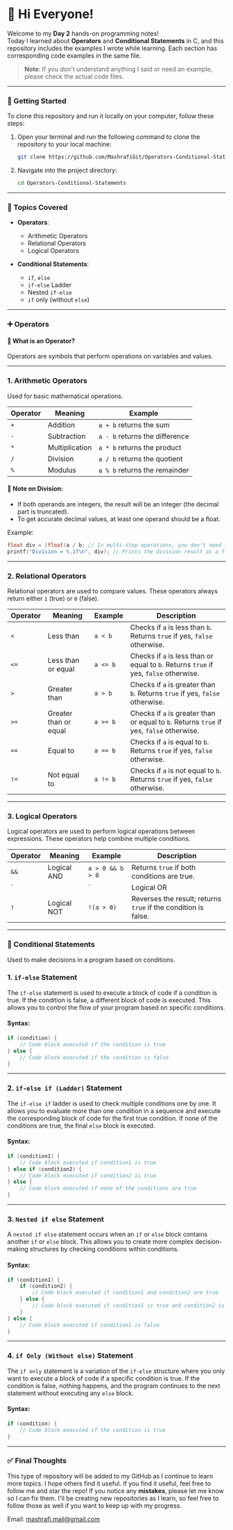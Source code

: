 # 👋 Hi Everyone!

Welcome to my **Day 2** hands-on programming notes!  
Today I learned about **Operators** and **Conditional Statements** in C, and this repository includes the examples I wrote while learning. Each section has corresponding code examples in the same file.

> **Note**: If you don't understand anything I said or need an example, please check the actual code files.

---

### 🚀 Getting Started

To clone this repository and run it locally on your computer, follow these steps:

1. Open your terminal and run the following command to clone the repository to your local machine:
    ```bash
    git clone https://github.com/MashrafiGit/Operators-Conditional-Statements.git
    ```

2. Navigate into the project directory:
    ```bash
    cd Operators-Conditional-Statements
    ```

---

### 🧠 Topics Covered
- **Operators**:
    - Arithmetic Operators
    - Relational Operators
    - Logical Operators

- **Conditional Statements**:
    - `if`, `else`
    - `if-else` Ladder
    - Nested `if-else`
    - `if` only (without `else`)

---

### ➕ Operators

#### 🔹 What is an Operator?
Operators are symbols that perform operations on variables and values.

---

### 1. Arithmetic Operators
Used for basic mathematical operations.

| Operator | Meaning        | Example                        |
|----------|----------------|--------------------------------|
| `+`      | Addition       | `a + b` returns the sum        |
| `-`      | Subtraction    | `a - b` returns the difference |
| `*`      | Multiplication | `a * b` returns the product    |
| `/`      | Division       | `a / b` returns the quotient   |
| `%`      | Modulus        | `a % b` returns the remainder  |

#### 🔸 Note on Division:
- If both operands are integers, the result will be an integer (the decimal part is truncated).
- To get accurate decimal values, at least one operand should be a float.

Example:
```c
float div = (float)a / b; // In multi-step operations, you don't need to convert every variable to float. This is a shortcut to convert 'a' (an integer) to float for accurate division, avoiding integer truncation.
printf("Division = %.1f\n", div); // Prints the division result as a float with one decimal place
```
---

### 2. Relational Operators

Relational operators are used to compare values. These operators always return either `1` (true) or `0` (false).

| Operator | Meaning               | Example     | Description                                                                              |
|----------|-----------------------|-------------|------------------------------------------------------------------------------------------|
| `<`      | Less than             | `a < b`     | Checks if `a` is less than `b`. Returns `true` if yes, `false` otherwise.                |
| `<=`     | Less than or equal    | `a <= b`    | Checks if `a` is less than or equal to `b`. Returns `true` if yes, `false` otherwise.    |
| `>`      | Greater than          | `a > b`     | Checks if `a` is greater than `b`. Returns `true` if yes, `false` otherwise.             |
| `>=`     | Greater than or equal | `a >= b`    | Checks if `a` is greater than or equal to `b`. Returns `true` if yes, `false` otherwise. |
| `==`     | Equal to              | `a == b`    | Checks if `a` is equal to `b`. Returns `true` if yes, `false` otherwise.                 |
| `!=`     | Not equal to          | `a != b`    | Checks if `a` is not equal to `b`. Returns `true` if yes, `false` otherwise.             |

---

### 3. Logical Operators

Logical operators are used to perform logical operations between expressions. These operators help combine multiple conditions.

| Operator | Meaning     | Example            | Description                                                    |
|----------|-------------|--------------------|----------------------------------------------------------------|
| `&&`     | Logical AND | `a > 0 && b > 0`   | Returns `true` if both conditions are true.                    |
| `||`     | Logical OR  | `a > 0 || b > 0`   | Returns `true` if at least one condition is true.              |
| `!`      | Logical NOT | `!(a > 0)`         | Reverses the result; returns `true` if the condition is false. |

---

### 🔀 Conditional Statements
Used to make decisions in a program based on conditions.

### 1. `if-else` Statement

The `if-else` statement is used to execute a block of code if a condition is true. If the condition is false, a different block of code is executed. This allows you to control the flow of your program based on specific conditions.

#### Syntax:
```c
if (condition) {
    // Code block executed if the condition is true
} else {
    // Code block executed if the condition is false
}
```
---

### 2. `if-else if (Ladder)` Statement

The `if-else if` ladder is used to check multiple conditions one by one. It allows you to evaluate more than one condition in a sequence and execute the corresponding block of code for the first true condition. If none of the conditions are true, the final `else` block is executed.

#### Syntax:
```c
if (condition1) {
    // Code block executed if condition1 is true
} else if (condition2) {
    // Code block executed if condition2 is true
} else {
    // Code block executed if none of the conditions are true
}
```

---

### 3. `Nested if else` Statement

A `nested if else` statement occurs when an `if` or `else` block contains another `if` or `else` block. This allows you to create more complex decision-making structures by checking conditions within conditions.

#### Syntax:
```c
if (condition1) {
    if (condition2) {
        // Code block executed if condition1 and condition2 are true
    } else {
        // Code block executed if condition1 is true and condition2 is false
    }
} else {
    // Code block executed if condition1 is false
}
```
---

### 4. `if Only (Without else)` Statement

The `if only` statement is a variation of the `if-else` structure where you only want to execute a block of code if a specific condition is true. If the condition is false, nothing happens, and the program continues to the next statement without executing any `else` block.

#### Syntax:
```c
if (condition) {
    // Code block executed if the condition is true
}
```
---
### ✅ Final Thoughts

This type of repository will be added to my GitHub as I continue to learn more topics. I hope others find it useful. If you find it useful, feel free to follow me and star the repo! If you notice any **mistakes**, please let me know so I can fix them. I'll be creating new repositories as I learn, so feel free to follow those as well if you want to keep up with my progress.

Email: [mashrafi.mail@gmail.com](mailto:mashrafi.mail@gmail.com)